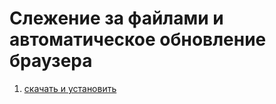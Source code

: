 # Слежение за файлами и автоматическое обновление браузера #

1. [скачать и установить](https://nodejs.org/dist/v8.11.4/node-v8.11.4.pkg)
